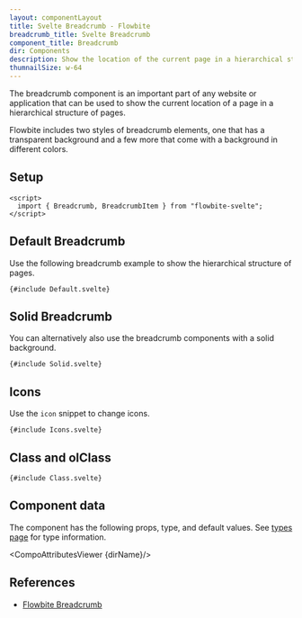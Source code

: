 ```yaml
---
layout: componentLayout
title: Svelte Breadcrumb - Flowbite
breadcrumb_title: Svelte Breadcrumb
component_title: Breadcrumb
dir: Components
description: Show the location of the current page in a hierarchical structure using the breadcrumb components
thumnailSize: w-64
---
```


<script>
  import { CompoAttributesViewer, GitHubCompoLinks, toKebabCase } from '../../utils'
  import { Breadcrumb, BreadcrumbItem, Heading, P, A } from '$lib'
  const dirName = toKebabCase(component_title)
</script>

The breadcrumb component is an important part of any website or application that can be used to show the current location of a page in a hierarchical structure of pages.

Flowbite includes two styles of breadcrumb elements, one that has a transparent background and a few more that come with a background in different colors.

## Setup

```svelte example hideOutput
<script>
  import { Breadcrumb, BreadcrumbItem } from "flowbite-svelte";
</script>
```

## Default Breadcrumb

Use the following breadcrumb example to show the hierarchical structure of pages.

```svelte example hideScript
{#include Default.svelte}
```

## Solid Breadcrumb

You can alternatively also use the breadcrumb components with a solid background.

```svelte example hideScript
{#include Solid.svelte}
```

## Icons

Use the `icon` snippet to change icons.

```svelte example
{#include Icons.svelte}
```

## Class and olClass

```svelte example
{#include Class.svelte}
```

## Component data

The component has the following props, type, and default values. See [types page](/docs/pages/typescript) for type information.

<CompoAttributesViewer {dirName}/>

## References

- [Flowbite Breadcrumb](https://flowbite.com/docs/components/breadcrumb/)

<GitHubCompoLinks />
